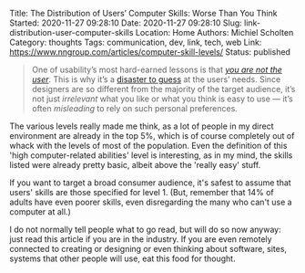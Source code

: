 Title: The Distribution of Users’ Computer Skills: Worse Than You Think
Started: 2020-11-27 09:28:10
Date: 2020-11-27 09:28:10
Slug: link-distribution-user-computer-skills
Location: Home
Authors: Michiel Scholten
Category: thoughts
Tags: communication, dev, link, tech, web
Link: https://www.nngroup.com/articles/computer-skill-levels/
Status: published

> One of usability’s most hard-earned lessons is that <a href="https://www.nngroup.com/articles/design-priorities/"><em>you are not the user</em></a>. This is why it’s a <a href="https://www.nngroup.com/articles/guesses-vs-data/">disaster to guess</a> at the users’ needs. Since designers are so different from the majority of the target audience, it’s not just <em>irrelevant</em> what you like or what you think is easy to use — it’s often <em>misleading</em> to rely on such personal preferences.

The various levels really made me think, as a lot of people in my direct environment are already in the top 5%, which is of course completely out of whack with the levels of most of the population. Even the definition of this 'high computer-related abilities' level is interesting, as in my mind, the skills listed were already pretty basic, albeit above the 'really easy' stuff.

If you want to target a broad consumer audience, it's safest to assume that users' skills are those specified for level 1. (But, remember that 14% of adults have even poorer skills, even disregarding the many who can't use a computer at all.)

I do not normally tell people what to go read, but will do so now anyway: just read this article if you are in the industry. If you are even remotely connected to creating or designing or even thinking about software, sites, systems that other people will use, eat this food for thought.
